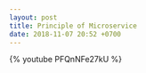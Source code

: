 ```yaml
---
layout: post
title: Principle of Microservice
date: 2018-11-07 20:52 +0700
---
```

{% youtube PFQnNFe27kU %}
